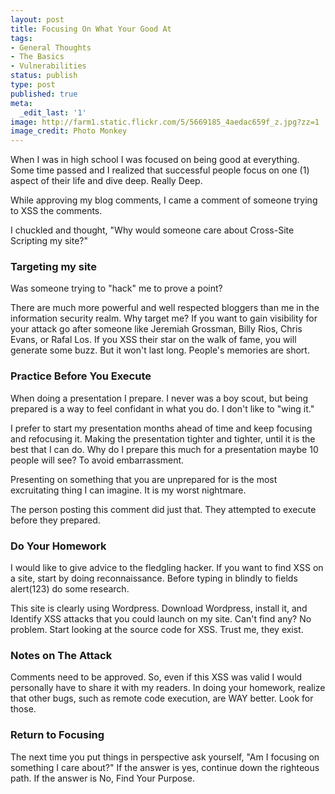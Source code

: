 ```yaml
---
layout: post
title: Focusing On What Your Good At
tags:
- General Thoughts
- The Basics
- Vulnerabilities
status: publish
type: post
published: true
meta:
  _edit_last: '1'
image: http://farm1.static.flickr.com/5/5669185_4aedac659f_z.jpg?zz=1
image_credit: Photo Monkey
---
```

When I was in high school I was focused on being good at everything. Some time passed and I realized that successful people focus on one (1) aspect of their life and dive deep. Really Deep.

While approving my blog comments, I came a comment of someone trying to XSS the comments.

I chuckled and thought, "Why would someone care about Cross-Site Scripting my site?"

### Targeting my site

Was someone trying to "hack" me to prove a point?

There are much more powerful and well respected bloggers than me in the information security realm. Why target me? If you want to gain visibility for your attack go after someone like Jeremiah Grossman, Billy Rios, Chris Evans, or Rafal Los. If you XSS their star on the walk of fame, you will generate some buzz. But it won't last long. People's memories are short.

### Practice Before You Execute

When doing a presentation I prepare. I never was a boy scout, but being prepared is a way to feel confidant in what you do. I don't like to "wing it."

I prefer to start my presentation months ahead of time and keep focusing and refocusing it. Making the presentation tighter and tighter, until it is the best that I can do. Why do I prepare this much for a presentation maybe 10 people will see? To avoid embarrassment.

Presenting on something that you are unprepared for is the most excruitating thing I can imagine. It is my worst nightmare.

The person posting this comment did just that. They attempted to execute before they prepared.

### Do Your Homework

I would like to give advice to the fledgling hacker. If you want to find XSS on a site, start by doing reconnaissance. Before typing in blindly to fields alert(123) do some research.

This site is clearly using Wordpress. Download Wordpress, install it, and Identify XSS attacks that you could launch on my site. Can't find any? No problem. Start looking at the source code for XSS. Trust me, they exist.

### Notes on The Attack

Comments need to be approved. So, even if this XSS was valid I would personally have to share it with my readers. In doing your homework, realize that other bugs, such as remote code execution, are WAY better. Look for those.

### Return to Focusing

The next time you put things in perspective ask yourself, "Am I focusing on something I care about?" If the answer is yes, continue down the righteous path. If the answer is No, Find Your Purpose.
